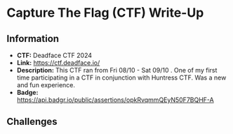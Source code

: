 # Capture The Flag (CTF) Write-Up

## Information
- **CTF:** Deadface CTF 2024
- **Link:** https://ctf.deadface.io/
- **Description:** This CTF ran from Fri 08/10 - Sat 09/10 . One of my first time participating in a CTF in conjunction with Huntress CTF. Was a new and fun experience. 
- **Badge:** https://api.badgr.io/public/assertions/opkRvqmmQEyN50F7BQHF-A

## Challenges

###


